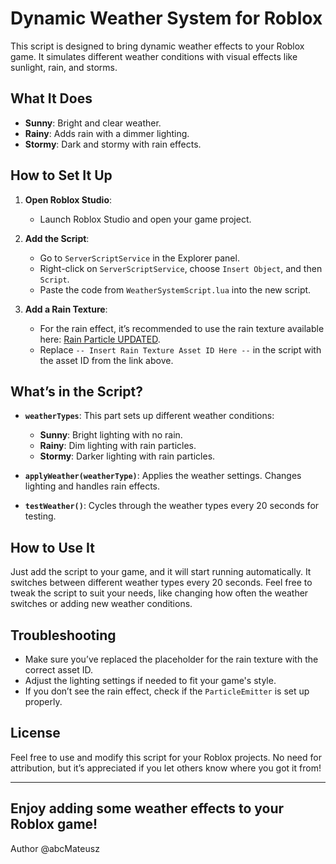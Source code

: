 # Dynamic Weather System for Roblox

This script is designed to bring dynamic weather effects to your Roblox game. It simulates different weather conditions with visual effects like sunlight, rain, and storms.

## What It Does

- **Sunny**: Bright and clear weather.
- **Rainy**: Adds rain with a dimmer lighting.
- **Stormy**: Dark and stormy with rain effects.

## How to Set It Up

1. **Open Roblox Studio**:
   - Launch Roblox Studio and open your game project.

2. **Add the Script**:
   - Go to `ServerScriptService` in the Explorer panel.
   - Right-click on `ServerScriptService`, choose `Insert Object`, and then `Script`.
   - Paste the code from `WeatherSystemScript.lua` into the new script.

3. **Add a Rain Texture**:
   - For the rain effect, it’s recommended to use the rain texture available here: [Rain Particle UPDATED](https://create.roblox.com/store/asset/241942675/Rain-Particle-UPDATED?externalSource=www).
   - Replace `-- Insert Rain Texture Asset ID Here --` in the script with the asset ID from the link above.

## What’s in the Script?

- **`weatherTypes`**: This part sets up different weather conditions:
  - **Sunny**: Bright lighting with no rain.
  - **Rainy**: Dim lighting with rain particles.
  - **Stormy**: Darker lighting with rain particles.

- **`applyWeather(weatherType)`**: Applies the weather settings. Changes lighting and handles rain effects.

- **`testWeather()`**: Cycles through the weather types every 20 seconds for testing.

## How to Use It

Just add the script to your game, and it will start running automatically. It switches between different weather types every 20 seconds. Feel free to tweak the script to suit your needs, like changing how often the weather switches or adding new weather conditions.

## Troubleshooting

- Make sure you’ve replaced the placeholder for the rain texture with the correct asset ID.
- Adjust the lighting settings if needed to fit your game's style.
- If you don’t see the rain effect, check if the `ParticleEmitter` is set up properly.

## License

Feel free to use and modify this script for your Roblox projects. No need for attribution, but it’s appreciated if you let others know where you got it from!

---

Enjoy adding some weather effects to your Roblox game!
---
Author
@abcMateusz
